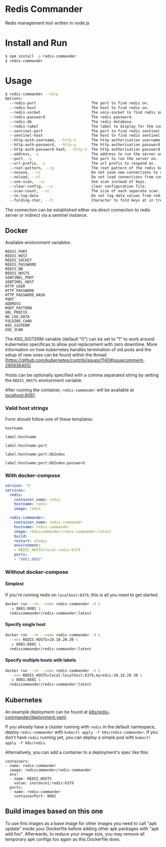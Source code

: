 # Redis Commander

Redis management tool written in node.js

# Install and Run

```bash
$ npm install -g redis-commander
$ redis-commander
```

# Usage

```bash
$ redis-commander --help
Options:
  --redis-port                         The port to find redis on.               [string]
  --redis-host                         The host to find redis on.               [string]
  --redis-socket                       The unix-socket to find redis on.        [string]
  --redis-password                     The redis password.                      [string]
  --redis-db                           The redis database.                      [string]
  --redis-label                        The label to display for the connection. [string]
  --sentinel-port                      The port to find redis sentinel on.      [string]
  --sentinel-host                      The host to find redis sentinel on.      [string]
  --http-auth-username, --http-u       The http authorisation username.         [string]
  --http-auth-password, --http-p       The http authorisation password.         [string]
  --http-auth-password-hash, --http-h  The http authorisation password hash.    [string]
  --address, -a                        The address to run the server on.        [string]  [default: 0.0.0.0]
  --port, -p                           The port to run the server on.           [string]  [default: 8081]
  --url-prefix, -u                     The url prefix to respond on.            [string]  [default: ""]
  --root-pattern, --rp                 The root pattern of the redis keys.      [string]  [default: "*"]
  --nosave, --ns                       Do not save new connections to config.   [boolean] [default: true]
  --noload, --nl                       Do not load connections from config.     [boolean] [default: false]
  --use-scan, --sc                     Use scan instead of keys.                [boolean] [default: false]
  --clear-config, --cc                 clear configuration file.                [boolean] [default: false]
  --scan-count, --sc                   The size of each seperate scan.          [integer] [default: 100]
  --no-log-data                        Do not log data values from redis store. [boolean] [default: false]
  --folding-char, --fc                 Character to fold keys at in tree view.  [character] [default: ":"]
```

The connection can be established either via direct connection to redis server or indirect 
via a sentinel instance.

## Docker

Available environment variables:

```
REDIS_PORT
REDIS_HOST
REDIS_SOCKET
REDIS_PASSWORD
REDIS_DB
REDIS_HOSTS
SENTINEL_PORT
SENTINEL_HOST
HTTP_USER
HTTP_PASSWORD
HTTP_PASSWORD_HASH
PORT
ADDRESS
ROOT_PATTERN
URL_PREFIX
NO_LOG_DATA
FOLDING_CHAR
K8S_SIGTERM
USE_SCAN
```

The K8S_SIGTERM variable (default "0") can be set to "1" to work around kubernetes specificas
to allow pod replacement with zero downtime. More information on how kubernetes handles termination of old pods and the
setup of new ones can be found within the thread [https://github.com/kubernetes/contrib/issues/1140#issuecomment-290836405]

Hosts can be optionally specified with a comma separated string by setting the `REDIS_HOSTS` environment variable.

After running the container, `redis-commander` will be available at [localhost:8081](http://localhost:8081).

### Valid host strings

Form should follow one of these templates:

`hostname`

`label:hostname`

`label:hostname:port`

`label:hostname:port:dbIndex`

`label:hostname:port:dbIndex:password`

### With docker-compose

```yml
version: '3'
services:
  redis:
    container_name: redis
    hostname: redis
    image: redis

  redis-commander:
    container_name: redis-commander
    hostname: redis-commander
    image: rediscommander/redis-commander:latest
    build: .
    restart: always
    environment:
    - REDIS_HOSTS=local:redis:6379
    ports:
    - "8081:8081"
```

### Without docker-compose

#### Simplest

If you're running redis on `localhost:6379`, this is all you need to get started.

```bash
docker run --rm --name redis-commander -d \
  -p 8081:8081 \
  rediscommander/redis-commander:latest
```

#### Specify single host

```bash
docker run --rm --name redis-commander -d \
  --env REDIS_HOSTS=10.10.20.30 \
  -p 8081:8081 \
  rediscommander/redis-commander:latest
```

#### Specify multiple hosts with labels

```bash
docker run --rm --name redis-commander -d \
  --env REDIS_HOSTS=local:localhost:6379,myredis:10.10.20.30 \
  -p 8081:8081 \
  rediscommander/redis-commander:latest
```

## Kubernetes

An example deployment can be found at [k8s/redis-commander/deployment.yaml](k8s/redis-commander/deployment.yaml).

If you already have a cluster running with `redis` in the default namespace, deploy `redis-commander` with `kubectl apply -f k8s/redis-commander`. If you don't have `redis` running yet, you can deploy a simple pod with `kubectl apply -f k8s/redis`.

Alternatively, you can add a container to a deployment's spec like this:

```
containers:
- name: redis-commander
  image: rediscommander/redis-commander
  env:
  - name: REDIS_HOSTS
    value: instance1:redis:6379
  ports:
  - name: redis-commander
    containerPort: 8081
```

## Build images based on this one

To use this images as a base image for other images you need to call "apk update" inside your Dockerfile
before adding other apk packages with "apk add foo". Afterwards, to reduce your image size, you may
remove all temporary apk configs too again as this Dockerfile does.

